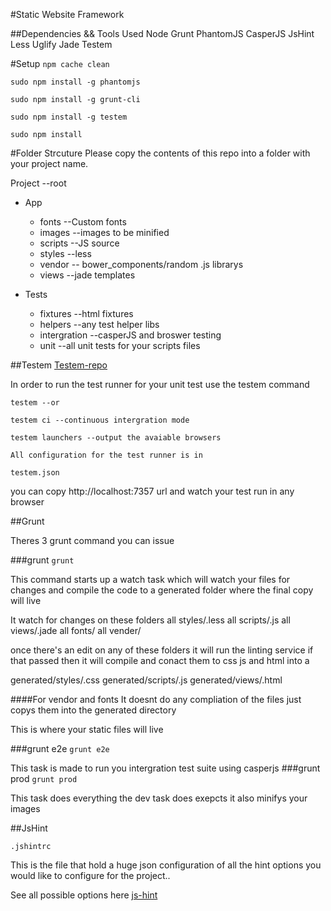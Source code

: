 #Static Website Framework

##Dependencies && Tools Used
Node
Grunt
PhantomJS
CasperJS
JsHint
Less
Uglify
Jade
Testem

#Setup
`
npm cache clean `

`sudo npm install -g phantomjs`

`sudo npm install -g grunt-cli`

`sudo npm install -g testem`

`sudo npm install`



#Folder Strcuture
Please copy the contents of this repo into a folder with your project name.


Project --root

* App
  *  fonts --Custom fonts
  *  images --images to be minified
  *  scripts --JS source
  *  styles --less
  *  vendor -- bower_components/random .js librarys
  *  views --jade templates



* Tests
  * fixtures --html fixtures
  * helpers --any test helper libs
  * intergration --casperJS and broswer testing
  * unit --all unit tests for your scripts files

##Testem
[Testem-repo](https://github.com/airportyh/testem)

In order to run the test runner for your unit test use the testem command

`testem --or`

`testem ci --continuous intergration mode`

`testem launchers --output the avaiable browsers`

`All configuration for the test runner is in`

`testem.json`


you can copy http://localhost:7357 url and watch your test run in any browser

##Grunt

Theres 3 grunt command you can issue

###grunt
`grunt`

This command starts up a watch task which will watch
your files for changes and compile the code to a generated folder where the final copy will live

It watch for changes on these folders
all styles/.less
all scripts/.js
all views/.jade
all fonts/
all vender/

once there's an edit on any of these folders it will run the linting service if that passed then it will compile and conact them to css js and html into a

generated/styles/.css
generated/scripts/.js
generated/views/.html

####For vendor and fonts
It doesnt do any compliation of the files just copys them into the generated directory

This is where your static files will live

###grunt e2e
`grunt e2e`

This task is made to run you intergration test suite using casperjs
###grunt prod
`grunt prod`

This task does everything the dev task does exepcts it also minifys your images

##JsHint

`.jshintrc`

This is the file that hold a huge json configuration of all the hint options you would like to configure for the project..

See all possible options here [js-hint](http://www.jshint.com/docs/options/)



